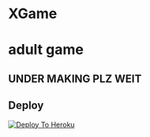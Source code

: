 # XGame
# adult game
## UNDER MAKING PLZ WEIT
## Deploy
[![Deploy To Heroku](https://www.herokucdn.com/deploy/button.svg)](https://dashboard.heroku.com/new?button-url=https%3A%2F%2Fgithub.com%2FULTRA-OP%2FXGame&template=https%3A%2F%2Fgithub.com%2FULTRA-OP%2FXGame)

